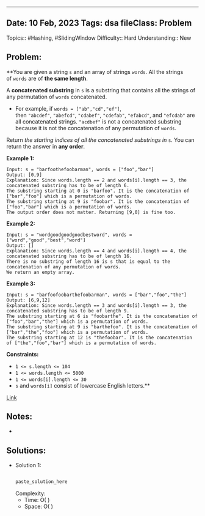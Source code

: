 
---
Date: 10 Feb, 2023
Tags: dsa
fileClass: Problem
---
Topics:: #Hashing, #SlidingWindow
Difficulty::  Hard
Understanding:: New
## Problem: 
 **You are given a string `s` and an array of strings `words`. All the strings of `words` are of **the same length**.

A **concatenated substring** in `s` is a substring that contains all the strings of any permutation of `words` concatenated.

-   For example, if `words = ["ab","cd","ef"]`, then `"abcdef"`, `"abefcd"`, `"cdabef"`, `"cdefab"`, `"efabcd"`, and `"efcdab"` are all concatenated strings. `"acdbef"` is not a concatenated substring because it is not the concatenation of any permutation of `words`.

Return _the starting indices of all the concatenated substrings in_ `s`. You can return the answer in **any order**.

**Example 1:**

	Input: s = "barfoothefoobarman", words = ["foo","bar"]
	Output: [0,9]
	Explanation: Since words.length == 2 and words[i].length == 3, the concatenated substring has to be of length 6.
	The substring starting at 0 is "barfoo". It is the concatenation of ["bar","foo"] which is a permutation of words.
	The substring starting at 9 is "foobar". It is the concatenation of ["foo","bar"] which is a permutation of words.
	The output order does not matter. Returning [9,0] is fine too.

**Example 2:**

	Input: s = "wordgoodgoodgoodbestword", words = ["word","good","best","word"]
	Output: []
	Explanation: Since words.length == 4 and words[i].length == 4, the concatenated substring has to be of length 16.
	There is no substring of length 16 is s that is equal to the concatenation of any permutation of words.
	We return an empty array.

**Example 3:**

	Input: s = "barfoofoobarthefoobarman", words = ["bar","foo","the"]
	Output: [6,9,12]
	Explanation: Since words.length == 3 and words[i].length == 3, the concatenated substring has to be of length 9.
	The substring starting at 6 is "foobarthe". It is the concatenation of ["foo","bar","the"] which is a permutation of words.
	The substring starting at 9 is "barthefoo". It is the concatenation of ["bar","the","foo"] which is a permutation of words.
	The substring starting at 12 is "thefoobar". It is the concatenation of ["the","foo","bar"] which is a permutation of words.

**Constraints:**

-   `1 <= s.length <= 104`
-   `1 <= words.length <= 5000`
-   `1 <= words[i].length <= 30`
-   `s` and `words[i]` consist of lowercase English letters.**

[Link]( https://leetcode.com/problems/substring-with-concatenation-of-all-words/)

## Notes: 
- 

## Solutions: 

- Solution 1: 
	```java
	
	paste_solution_here
	
	```
	Complexity: 
	- Time: O( )
	- Space: O( )

